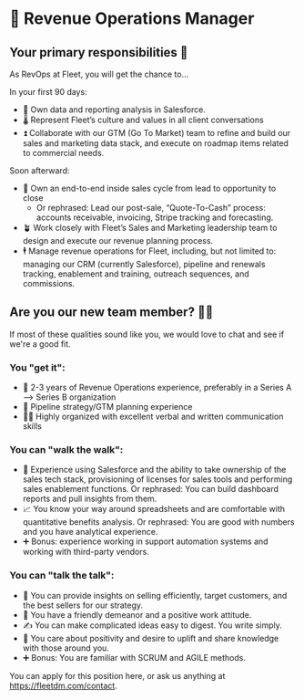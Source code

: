# 🫧 Revenue Operations Manager


## Your primary responsibilities 🔭

As RevOps at Fleet, you will get the chance to…

In your first 90 days:

- 📣 Own data and reporting analysis in Salesforce.
- 🌡️ Represent Fleet’s culture and values in all client conversations
- ⏫ Collaborate with our GTM (Go To Market) team to refine and build our sales and marketing data stack, and execute on roadmap items related to commercial needs.


Soon afterward:

- 🚀 Own an end-to-end inside sales cycle from lead to opportunity to close
  - Or rephrased: Lead our post-sale, “Quote-To-Cash” process: accounts receivable, invoicing, Stripe tracking and forecasting.
- 🪴 Work closely with Fleet’s Sales and Marketing leadership team to design and execute our revenue planning process.
- 🕴️ Manage revenue operations for Fleet, including, but not limited to: managing our CRM (currently Salesforce), pipeline and renewals tracking, enablement and training, outreach sequences, and commissions.


## Are you our new team member? 🧑‍🚀

If most of these qualities sound like you, we would love to chat and see if we're a good fit.

### You "get it":

- 🦉 2-3 years of Revenue Operations experience, preferably in a Series A —> Series B organization
- 🧪 Pipeline strategy/GTM planning experience
- 🧑‍💻 Highly organized with excellent verbal and written communication skills


### You can "walk the walk":

- 🤝 Experience using Salesforce and the ability to take ownership of the sales tech stack, provisioning of licenses for sales tools and performing sales enablement functions. Or rephrased: You can build dashboard reports and pull insights from them.
- 📈 You know your way around spreadsheets and are comfortable with quantitative benefits analysis. Or rephrased: You are good with numbers and you have analytical experience.
- ➕ Bonus: experience working in support automation systems and working with third-party vendors.


### You can "talk the talk":

- 💭 You can provide insights on selling efficiently, target customers, and the best sellers for our strategy.
- 💖 You have a friendly demeanor and a positive work attitude.
- ✍️ You can make complicated ideas easy to digest. You write simply.
- 🧬 You care about positivity and desire to uplift and share knowledge with those around you.
- ➕ Bonus: You are familiar with SCRUM and AGILE methods.



You can apply for this position here, or ask us anything at https://fleetdm.com/contact.

